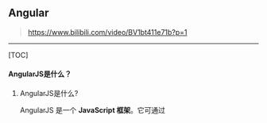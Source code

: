 ## Angular

> https://www.bilibili.com/video/BV1bt411e71b?p=1

------

[TOC]

#### AngularJS是什么？

1. AngularJS是什么?

   AngularJS 是一个 **JavaScript 框架**。它可通过 <script> 标签添加到 HTML 页面。

   - Google开源的 前端JS 结构化 框架
   - 动态展示页面数据, 并与用户进行交互
   - AngularJS特性(优点)
     - 双向数据绑定
     - 声明式依赖注入
     - 解耦应用逻辑, 数据模型和视图
     - 完善的页面指令
     - 定制表单验证
     - Ajax封装

**需先安装Node.js，再安装Angular**

#### 项目结构

- package.json :项目的配置文件，定义名称、版本和各种依赖
- node_modules：安装的第三方模块放在这里
- src  项目的所有文件放在src里面
  - /app：组件、服务、根模块
    * app.module.ts：Angular根模块，告诉Angular如何组装应用
      * declarations：配置当前项目运行的组件
      * imports：配置当前模块运行依赖的其他模块
      * providers：配置项目所需的服务
  - /assets：静态资源文件
  - /environments：为目标环境准备的文件
  - browserslist：支持的浏览器
  - index.html：运行的首页
  - main.ts：项目的入口文件
  - test.ts：测试的入口文件
  - styles.scss：全局样式

#### Angular项目的创建启动

```java
打开cmd命令，进入Angular的工作空间
//创建Angular项目:ng new 项目名
ng new Angular01
//cd进入项目，运行项目
ng serve --open
//停止项目 Ctrl+C
//创建组件
ng g  //然后选择要创建的组件类型
//创建components文件夹，并在其下创建news组件
ng g component components/news //通过命令创建，app.module.ts中会自动生成配置
//app.module.ts文件中会自动生成相关组件配置
//在app.component.html中通过<app-news></app-news>引用
```

#### 绑定数据

news.components.ts

```ts
import { Component, OnInit } from '@angular/core';
@Component({
  selector: 'app-news',
  templateUrl: './news.component.html',
  styleUrls: ['./news.component.scss']
})
export class NewsComponent implements OnInit {
  msg="我是一个新闻组件msg";
  //默认为public
  public title="我是一个新闻组件--";
  //指定类型
  username:String="张三";
  public number:String="我是number";
  private number1:String="number1";
  protected number2:String="number2";
  //any:可为任意类型
  public student:any="我是一个学生属性";
  public userInfo:any={
    username:"李四",
    age:'18'
  }
  //定义属性，未赋值,在constructor()中赋值
  public message:any;

  constructor() {
    this.message='这是给属性赋值--(改变属性的值)';
    //改变属性的值
    this.msg="我是改变后的msg的值";
  }

  ngOnInit(): void {
  }
}
```

news.component.html

```html
//引用其他组件
<app-header></app-header>

<h1>{{title}}</h1>
<h2>{{msg}}</h2>
<h3>{{username}}</h3>
<h4>{{number}}</h4>
<h5>{{student}}</h5>
<h6>{{userInfo.username}}</h6>
<h6>{{message}}</h6>
```

##### 声明属性的几种方式

* public：默认为public，可以在这个类里面使用，也可以在类外面使用
* protected：只有在当前类和它的子类里面可以访问
* private：只有在当前类才可以访问这个属性

#### 绑定属性

鼠标移上去会显示title信息

```ts
//.ts文件
export class NewsComponent implements OnInit {
    public student:any="我是一个学生属性";
    public content="<h2>我是一个HTML标签</h2>";
}
```

```html
<!--绑定属性-->
<div title="我是一个div">
  鼠标瞄上去看一下
</div>
<br>
<div [title]="student">
  张三
</div>
<!--解析html标签-->
<span [innerHTML]="content" class="red"></span>
<!--angular里做运算-->
1+2={{1+2}}
```

news.component.scss

```scss
.red{
  color:red;
}
```

#### 数据循环

```tsx
// .ts文件
export class NewsComponent implements OnInit {
	// 定义数组
 	public arr = ['111','222','333'];
    // 推荐
    public list:any[] = ["我是第一个新闻","22222","我是第三个新闻"];
    public items:Array<any> = ["我是第一个新闻","我是第二个新闻"];
    public userList:any[] = [{
        username:'张三',
        age:20
    },{
        username:'李四',
        age:24
    },{
        username:'王五',
        age:40
    }];
    
    public cars:any[] = [
    {
      cate:"宝马",
      list:[
        {
          title:"宝马x1",
          price:"20万"
        },
        {
          title:"宝马x2",
          price:"25万"
        },
        {
          title:"宝马x3",
          price:"30万"
        },
      ]
    },
    {
      cate:"奥迪",
      list:[
        {
          title:"奥迪q1",
          price:"20万"
        },
        {
          title:"奥迪q2",
          price:"25万"
        },
        {
          title:"奥迪q3",
          price:"30万"
        }
      ]
    }
  ]
    
}
```

```html
<!--angular里数据循环-->
<ul>
    <li *ngFor="let item of arr">
        {{item}}
    </li>
</ul>
<ol>
    <li *ngFor="let item of list">
        {{item}}
    </li>
</ol>
<ol>
    <li *ngFor="let item of items">
        {{item}}
    </li>
</ol>
<ul>
    <li *ngFor="let item of userList">
        {{item.username}}--{{item.age}}
    </li>
</ul>
<ul>
    <li *ngFor="let item of cars">
        <h2>{{item.cate}}</h2>
        <ul *ngFor="let car of item.list">
            <li>{{car.title}}---{{car.price}}</li>
        </ul>
    </li>
</ul>
```

![](https://note.youdao.com/yws/api/personal/file/91B7B0EF99614277A7A0F8A63F633964?method=download&shareKey=e2048cb2aaa8613ce9025564c9074bf5)

#### 引入图片

```tsx
export class HomeComponent implements OnInit {
  public picUrl="https://dss2.bdstatic.com/5aV1bjqh_Q23odCf/static/superman/img/weather/icons2/a1.png";
  constructor() { }
  ngOnInit(): void {
  }
}
```

```html
<img src="assets/images/2.jpg" alt="收藏"/>
<br>
<img [src]="picUrl">
```

#### 数据循环：*ngFor 

```html
<h1>循环数据显示数据的索引（key）</h1>
    <ul>
   		<li *ngFor="let item of list;let key-index;">
            {{key}}---ifitem.title}}
         </li>
</ul>
```

#### 条件判断：*ngIf 

```html
<ul>
    <li *ngFor="let item of list;let key=index;">
         <span *ngIf="key==1" class="red">{{ key}}---{{item.title}}</span>
         <span *ngIf="key!=1">ffkey}}---iffitem.title}}</span>
    </li>
</ul>

```

#### *ngSwitch

```html
<span [ngSwitch]="orderstatus">
<p *ngSwitchcase="1">
	表示已经支付
</p>
<p *ngSwitchCase="2">
	支付并且确认订单</p>
<p *ngSwitchcase="3">
    表示已经发货
</p>
<p *ngSwitchCase="4">
	表示已经收货
</p>
<p *ngSwitchDefault>无效订单
</p>
</span>
```

#### 动态改变样式

```html
<!--[ngClass]、[ngStyle]-->
<div class="red">
	ngclass演示（尽量不要用dom来改变class)
</div>
<div [ngClass]="{ 'blue' :true,'red' :false}">
	ngclass演示
</div>
<hr>
<div [ngClassJ="{ 'orange':flag,' red' : !f1ag}">
	ngclass演示
</div>

<strong>循环数组，让数组的第一个元素的样式为red ,第二个为orange</strong>
<ul>
<li *ngFor="let item of list;let key=index;"
    [ngClass]=" {'red':key==0,'orange':key==1,'blue':key==2}">
	{{key}---{{fitem.title}}
</li>
</ul>

<p style="color:red">我是一个p标签</p>
<p [ngstyle]="{'color':'blue'}">我是一个p标签</P>
```

#### 管道

日期转换

```tsx
//.ts
public today:any=new Date();
```

```html
<h1>管道</h1>
{{today | date : 'yyyy-M-dd HH:mm:ss'}}
```

#### 事件

```tsx
//.ts
export class HomeComponent implements OnInit {
    public title:string="我是一个title";
    run(){
    alert("这是一个自定义方法");
  	}

    getDate(){
        alert(this.title);
    }

    setDate(){
        this.title = '我是修改后的数据';
    }
}
```

```html
<h1>事件</h1>
<button (click)="run()">执行事件</button>
<br>
<strong>{{title}}</strong><br>
<button (click)="getDate()">执行事件获取数据</button>
<button (click)="setDate()">执行事件改变数据</button>
```

#### 表单事件

```tsx
//.ts
export class HomeComponent implements OnInit { 
keyDown(e:any){
    if(e.keyCode==13){
      console.log('按了一下回车');
    }else{
      console.log(e.KeyCode);
    }
  }

  keyUp(e:any){
    if(e.keyCode==13){
      console.log(e.target.value);console.log("按了一下回车");
    }
  }
}
```

```html
<h1>表单事件 事件对象</h1>
keyDown:<input type="text" (keydown)="keyDown($event)"/><br>
keyUp:<input type="text"(keyup)="keyUp($event)"/>
```

#### 双向数据绑定

需先在app.module.ts的imports中引入FormsModule

模型会影响视图，视图会影响模型

```html
<h1>双向数据绑定--MWVM只是针对表单</h1>
<input type="text" [(ngModel)]="keywords'/>{{keywords}}
```

![](https://note.youdao.com/yws/api/personal/file/0F07AA98327545C29BB589AE2E4573F0?method=download&shareKey=e6dd5f020d91292e244628071bcd93ae)

#### 表单

```tsx
//form.component.ts
import { Component, OnInit } from '@angular/core';

@Component({
  selector: 'app-form',
  templateUrl: './form.component.html',
  styleUrls: ['./form.component.scss']
})
export class FormComponent implements OnInit {
  public peopleInfo:any={
    username:'',
    sex:'',
    cityList:['北京','上海','深圳'],
    city:'北京',
    hobby:[{
      title:'吃饭',
      checked:false
    },
    {
      title:'睡觉',
      checked:false
    },
    {
      title:'敲代码',
      checked:true
    }],
    mark:''
  }

  constructor() { }
  ngOnInit(): void {
  }

  doSubmit(){
      console.log(this.peopleInfo);
  }
}
```

```html
<h2>人员登记系统</h2>
<div class="people_list">
  <ul>
    <li>姓名:<input type="text" id="username" [(ngModel)]="peopleInfo.username" value="fonm_input"/></li>
    <li>性别:
      <input type="radio" value="1" name="sex" id="sex1" [(ngModel)]="peopleInfo.sex"><label for="sex1">男</label>
      <input type="radio" value="2" name="sex" id="sex2" [(ngModel)]="peopleInfo.sex"><label for="sex2">女</label>
    </li>
  </ul>

  城市:
  <select name="city" id="city" [(ngModel)]="peopleInfo.city">
     <option [value]="item" *ngFor="let item of peopleInfo.cityList">{{item}}</option>
  </select>

  爱好:
  <span *ngFor="let item of peopleInfo.hobby;let key=index; ">
  <input type="checkbox" [id]="'check'+key" [(ngModel)]="item.checked"/>
    <label [for]="'checx'+key">{{item.title}}</label>
&nbsp;&nbsp;
</span>
  <br>
  <br>
  备注:
  <br>
  <textarea name="mark" id="mark" cols="30" rOws="10" [(ngModel)]="peopleInfo.mark"></textarea>

<button (click)="doSubmit()" class="submit">获取表单的内容</button>
  <pre>
    {{peopleInfo | json}}
  </pre>
</div>

```

![](https://note.youdao.com/yws/api/personal/file/BBA8E258015F4C53988C786BF5B69169?method=download&shareKey=2d9582bcf80c204b018f25ccb5ce17ee)

## 表单模型

#### 常用表单基础类

- <font color="lighblue">FormControl</font> 实例用于追踪单个表单控件的值和验证状态。
- <font color="lighblue">FormGroup</font> 用于追踪一个表单控件组的值和状态。
- <font color="lighblue">FormArray</font> 用于追踪表单控件数组的值和状态。
- <font color="lighblue">ControlValueAccessor</font> 用于在 Angular 的FormControl实例和原生 DOM 元素之间创建一个桥梁。

[@Component](https://angular.cn/api/core/Component)

​		一个装饰器，用于把某个类标记为 Angular 组件，并为它配置一些元数据，以决定该组件在运行期间该如何处理、实例化和使用。组件必须从属于某个 NgModule 才能被其它组件或应用使用。 要想让它成为某个 NgModule 中的一员，请把它列在 `@NgModule` 元数据的 `declarations` 字段中。

[@ViewChild](https://angular.cn/api/core/ViewChild#description)

​		属性装饰器，用于配置一个视图查询。 变更检测器会在视图的 DOM 中查找能匹配上该选择器的第一个元素或指令。 如果视图的 DOM 发生了变化，出现了匹配该选择器的新的子节点，该属性就会被更新。

[OnInit](https://angular.cn/api/core/OnInit)

​		一个生命周期钩子，它会在 Angular 初始化完了该指令的所有数据绑定属性之后调用。 定义 `ngOnInit()` 方法可以处理所有附加的初始化任务。

**ngOnInit()**

​		它的调用时机在默认的变更检测器首次检查完该指令的所有数据绑定属性之后，任何子视图或投影内容检查完之前。 它会且只会在指令初始化时调用一次。

```tsx
@Component({selector: 'my-cmp', template: `...`})
class MyComponent implements OnInit {
  ngOnInit() {
    // ...
  }
}
```

[@NgModule](https://angular.cn/api/core/NgModule)

把一个类标记为 NgModule，并提供配置元数据。

* providers：在当前模块的注入器中可用的一组可注入对象。
* declarations：属于该模块的一组组件、指令和管道（统称可声明对象）。
* imports：这里列出的 NgModule 所导出的可声明对象可用在当前模块内的模板中。
* exports：此 NgModule 中声明的一组组件、指令和管道可以在导入了本模块的模块下任何组件的模板中使用。 导出的这些可声明对象就是该模块的公共 API。
* providers：在当前模块的注入器中可用的一组可注入对象。

## 生命周期函数

​		当 Angular 实例化组件类并渲染组件视图及其子视图时，组件实例的生命周期就开始了。生命周期一直伴随着变更检测，Angular 会检查数据绑定属性何时发生变化，并按需更新视图和组件实例。当 Angular 销毁组件实例并从 DOM 中移除它渲染的模板时，生命周期就结束了。当 Angular 在执行过程中创建、更新和销毁实例时，指令就有了类似的生命周期。

| 钩子方法                                        | 用途                                                         | 时机                                                         |
| ----------------------------------------------- | ------------------------------------------------------------ | ------------------------------------------------------------ |
| `ngOnChanges()`                                 | 当Angular(重新)设置数据绑定输入属性时响应。该方法接受当前和上一属性值的 SimpleChanges对象当被绑定的输入属性的值发生变化时调用，首次调用一定会发生在 ngOnInit()之前。 | 在 `ngOnInit()` 之前以及所绑定的一个或多个输入属性的值发生变化时都会调用。注意，如果你的组件没有输入，或者你使用它时没有提供任何输入，那么框架就不会调用 `ngOnChanges()`。 |
| <font color="lighblue">ngOnInit()</font>        | 在 Angular第一次显示数据绑定和设置指令/组件的输入属性之后，初始化指令/组件。<br/> | 在第一轮 `ngOnChanges()` 完成之后调用，只调用**一次**。<br/>使用ngOnInit()有两个原因:<br/>1、在构造函数之后马上执行复杂的初始化逻辑<br/>2、在 Angular设置完输入属性之后，对该组件进行准备。 |
| `ngDoCheck()`                                   | 检测，并在发生 Angular 无法或不愿意自己检测的变化时作出反应。 | 紧跟在每次执行变更检测时的 `ngOnChanges()` 和 首次执行变更检测时的 `ngOnInit()` 后调用。 |
| `ngAfterContentInit()`                          | 当 Angular 把外部内容投影进组件视图或指令所在的视图之后调用。 | 第一次 `ngDoCheck()` 之后调用，只调用一次。                  |
| `ngAfterContentChecked()`                       | 每当 Angular 检查完被投影到组件或指令中的内容之后调用。      | `ngAfterContentInit()` 和每次 `ngDoCheck()` 之后调用         |
| <font color="lighblue">ngAfterViewInit()</font> | 当 Angular 初始化完组件视图及其子视图或包含该指令的视图之后调用。 | 第一次 `ngAfterContentChecked()` 之后调用，只调用一次。      |
| `ngAfterViewChecked()`                          | 每当 Angular 做完组件视图和子视图或包含该指令的视图的变更检测之后调用。 | `ngAfterViewInit()` 和每次 `ngAfterContentChecked()` 之后调用。 |
| <font color="lighblue">ngOnDestroy()</font>     | 每当 Angular 每次销毁指令/组件之前调用并清扫。 在这儿反订阅可观察对象和分离事件处理器，以防内存泄漏。 | 在 Angular 销毁指令或组件之前立即调用。                      |

constructor：构造函数中除了使用简单的值对局部变量进行初始化之外，什么都不应该做。**(非生命周期函数)**
